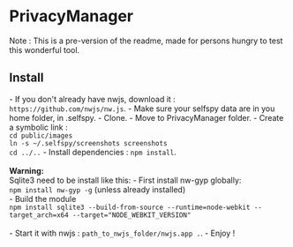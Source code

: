 # PrivacyManager

Note : This is a pre-version of the readme, made for persons hungry to test this wonderful tool.

<h2>Install</h2>
- If you don't already have nwjs, download it : <code>https://github.com/nwjs/nw.js</code>.
- Make sure your selfspy data are in you home folder, in .selfspy.
- Clone.
- Move to PrivacyManager folder.
- Create a symbolic link :<br>
<code>cd public/images</code><br>
<code>ln -s ~/.selfspy/screenshots screenshots</code><br>
<code>cd ../..</code>
- Install dependencies : <code>npm install</code>.<br/><br/>
 <b>Warning:</b> <br/>Sqlite3 need to be install like this:
  - First install nw-gyp globally: <br/>
    <code>npm install nw-gyp -g</code> (unless already installed)<br/>
  - Build the module<br/>
    <code>npm install sqlite3 --build-from-source --runtime=node-webkit --target_arch=x64 --target="NODE_WEBKIT_VERSION"</code>
<br/><br/>
- Start it with nwjs : <code>path_to_nwjs_folder/nwjs.app .</code>.
- Enjoy !
